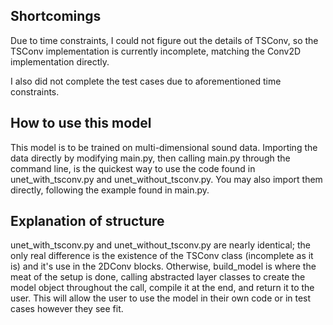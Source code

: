 ## Shortcomings
Due to time constraints, I could not figure out the details of TSConv, so the TSConv implementation is currently incomplete, matching the Conv2D implementation directly. 

I also did not complete the test cases due to aforementioned time constraints.


## How to use this model

This model is to be trained on multi-dimensional sound data. Importing the data directly by modifying main.py, then calling main.py through the command line, is the quickest way to use the code found in unet_with_tsconv.py and unet_without_tsconv.py. You may also import them directly, following the example found in main.py.

## Explanation of structure
unet_with_tsconv.py and unet_without_tsconv.py are nearly identical; the only real difference is the existence of the TSConv class (incomplete as it is) and it's use in the 2DConv blocks.  Otherwise, build_model is where the meat of the setup is done, calling abstracted layer classes to create the model object throughout the call, compile it at the end, and return it to the user.  This will allow the user to use the model in their own code or in test cases however they see fit.